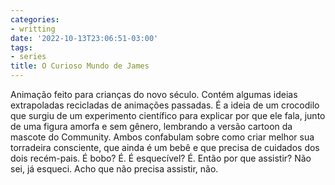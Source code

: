 ```yaml
---
categories:
- writting
date: '2022-10-13T23:06:51-03:00'
tags:
- series
title: O Curioso Mundo de James
---
```


Animação feito para crianças do novo século. Contém algumas ideias extrapoladas recicladas de animações passadas. É a ideia de um crocodilo que surgiu de um experimento científico para explicar por que ele fala, junto de uma figura amorfa e sem gênero, lembrando a versão cartoon da mascote do Community. Ambos confabulam sobre como criar melhor sua torradeira consciente, que ainda é um bebê e que precisa de cuidados dos dois recém-pais. É bobo? É. É esquecível? É. Então por que assistir? Não sei, já esqueci. Acho que não precisa assistir, não.


